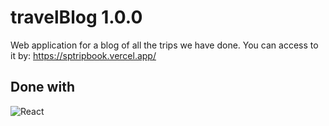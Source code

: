 # travelBlog 1.0.0

Web application for a blog of all the trips we have done.
You can access to it by: https://sptripbook.vercel.app/

## Done with

![React](https://img.shields.io/badge/React-20232A?style=for-the-badge&logo=react&logoColor=61DAFB)
